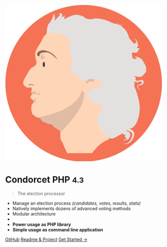 ![logo](condorcet-logo-without-text.png ':size=25%')

# **<span class="condorcet_primary">Condorcet</span> <span class="condorcet_secondary">PHP</span>** <small>4.3</small>

> The election processor

- Manage an election process _(candidates, votes, results, stats)_
- Natively implements dozens of advanced voting methods
- Modular architecture
-
- **<span class="condorcet_secondary">Power usage as PHP library</span>**
- **<span class="condorcet_secondary">Simple usage as command line application</span>**

[GitHub](https://github.com/julien-boudry/Condorcet)
[Readme & Project](/Readme)
[Get Started →](#start)